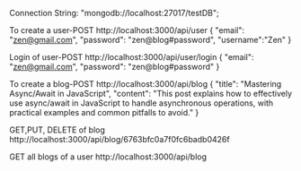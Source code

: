 Connection String: "mongodb://localhost:27017/testDB";


To create a user-POST
http://localhost:3000/api/user
{
  "email": "zen@gmail.com",
  "password": "zen@blog#password",
  "username":"Zen"
}

Login of user-POST
http://localhost:3000/api/user/login
{
  "email": "zen@gmail.com",
  "password": "zen@blog#password"
}

To create a blog-POST
http://localhost:3000/api/blog
{
  "title": "Mastering Async/Await in JavaScript",
  "content": "This post explains how to effectively use async/await in JavaScript to handle asynchronous operations, with practical examples and common pitfalls to avoid."
}

GET,PUT, DELETE of blog
http://localhost:3000/api/blog/6763bfc0a7f0fc6badb0426f

GET all blogs of a user
http://localhost:3000/api/blog
